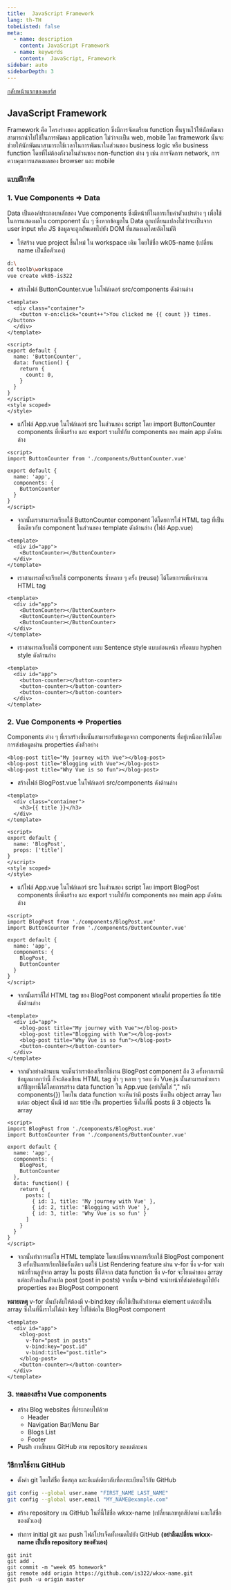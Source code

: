 ```yaml
---
title:  JavaScript Framework
lang: th-TH
tobeListed: false
meta:
  - name: description
    content: JavaScript Framework
  - name: keywords
    content:  JavaScript, Framework
sidebar: auto
sidebarDepth: 3
---
```

[กลับหน้าแรกของคอร์ส](/courses/is322/)

## JavaScript Framework

Framework คือ โครงร่างของ application ซึ่งมีการจัดเตรียม function พื้นฐานไว้ให้นักพัฒนาสามารถนำไปใช้ในการพัฒนา application ไม่ว่าจะเป็น web, mobile โดย framework นั้นจะช่วยให้นักพัฒนาสามารถใช้เวลาในการพัฒนาในส่วนของ business logic หรือ business function โดยที่ไม่ต้องกังวลในส่วนของ non-function ต่าง ๆ เช่น การจัดการ network, การควบคุมการแสดงผลของ browser และ mobile

### แบบฝึกหัด

### 1. Vue Components => Data

Data เป็นองค์ประกอบหลักของ Vue components ซึ่งมีหน้าที่ในการเก็บค่าตัวแปรต่าง ๆ เพื่อใช้ในการแสดงผลใน component นั้น ๆ ซึ่งหากข้อมูลใน Data ถูกเปลี่ยนแปลงไม่ว่าจะเป็นจาก user input หรือ JS ข้อมูลจะถูกอัพเดทไปยัง DOM ที่แสดงผลโดยอัตโนมัติ

- ให้สร้าง vue project ขึ้นใหม่ ใน workspace เดิม โดยใช้ชื่อ wk05-name (เปลี่ยน name เป็นชื่อตัวเอง)

```sh
d:\
cd toolb\workspace
vue create wk05-is322
```

- สร้างไฟล์ ButtonCounter.vue ในโฟล์เดอร์ src/components ดังด้านล่าง

```vue{3,10-14}
<template>
  <div class="container">
    <button v-on:click="count++">You clicked me {{ count }} times.</button>
  </div>
</template>

<script>
export default {
  name: 'ButtonCounter',
  data: function() {
    return {
      count: 0,
    }
  }
}
</script>
<style scoped>
</style>
```

- แก้้ไฟล์ App.vue ในโฟล์เดอร์ src ในส่วนของ script โดย import ButtonCounter components ที่เพิ่งสร้าง และ export รวมไปกับ components ของ main app ดังด้านล่าง

```vue{2,7}
<script>
import ButtonCounter from './components/ButtonCounter.vue'

export default {
  name: 'app',
  components: {
    ButtonCounter
  }
}
</script>
```

- จากนั้นเราสามารถเรียกใช้ ButtonCounter component ได้โดยการใส่ HTML tag ที่เป็นชื่อเดียวกับ component ในส่วนของ template ดังด้านล่าง (ไฟล์ App.vue)

```vue
<template>
  <div id="app">
    <ButtonCounter></ButtonCounter>
  </div>
</template>
```

- เราสามารถที่จะเรียกใช้ components ซ้ำหลาย ๆ ครั้ง (reuse) ได้โดยการเพิ่มจำนวน HTML tag

```vue
<template>
  <div id="app">
    <ButtonCounter></ButtonCounter>
    <ButtonCounter></ButtonCounter>
    <ButtonCounter></ButtonCounter>
  </div>
</template>
```

- เราสามารถเรียกใช้ component แบบ Sentence style แบบก่อนหน้า หรือแบบ hyphen style ดังด้านล่าง

```vue
<template>
  <div id="app">
    <button-counter></button-counter>
    <button-counter></button-counter>
    <button-counter></button-counter>
  </div>
</template>
```

### 2. Vue Components => Properties

Components ต่าง ๆ ที่เราสร้างขึ้นนั้นสามารถรับข้อมูลจาก components ที่อยู่เหนือกว่าได้โดยการส่งข้อมูลผ่าน properties ดังตัวอย่าง

```vue
<blog-post title="My journey with Vue"></blog-post>
<blog-post title="Blogging with Vue"></blog-post>
<blog-post title="Why Vue is so fun"></blog-post>
```

- สร้างไฟล์ BlogPost.vue ในโฟล์เดอร์ src/components ดังด้านล่าง

```vue{3,10}
<template>
  <div class="container">
    <h3>{{ title }}</h3>
  </div>
</template>

<script>
export default {
  name: 'BlogPost',
  props: ['title']
}
</script>
<style scoped>
</style>
```

- แก้้ไฟล์ App.vue ในโฟล์เดอร์ src ในส่วนของ script โดย import BlogPost components ที่เพิ่งสร้าง และ export รวมไปกับ components ของ main app ดังด้านล่าง

```vue{2,8}
<script>
import BlogPost from './components/BlogPost.vue'
import ButtonCounter from './components/ButtonCounter.vue'

export default {
  name: 'app',
  components: {
    BlogPost,
    ButtonCounter
  }
}
</script>
```

- จากนั้นเราก็ใส่ HTML tag ของ BlogPost component พร้อมใส่ properties ชื่อ title ดังด้านล่าง

```vue{3-5}
<template>
  <div id="app">
    <blog-post title="My journey with Vue"></blog-post>
    <blog-post title="Blogging with Vue"></blog-post>
    <blog-post title="Why Vue is so fun"></blog-post>
    <button-counter></button-counter>
  </div>
</template>
```

- จากตัวอย่างด้านบน จะเห็นว่าเราต้องเรียกใช้งาน BlogPost component ถึง 3 ครั้งหากเรามีข้อมูลมากกว่านี้ ก็จะต้องเขียน HTML tag ซ้ำ ๆ หลาย ๆ รอบ ซึ่ง Vue.js นั้นสามารถช่วยเราแก้ปัญหานี้ได้โดยการสร้าง data function ใน App.vue (อย่าลืมใส่ "," หลัง components{}) โดยใน data function จะเห็นว่ามี posts ซึ่งเป็น object array โดยแต่ละ object นั้นมี id และ title เป็น properties ซึ่งในที่นี้ posts มี 3 objects ใน array

```vue{11-19}
<script>
import BlogPost from './components/BlogPost.vue'
import ButtonCounter from './components/ButtonCounter.vue'

export default {
  name: 'app',
  components: {
    BlogPost,
    ButtonCounter
  },
  data: function() {
    return {
      posts: [
        { id: 1, title: 'My journey with Vue' },
        { id: 2, title: 'Blogging with Vue' },
        { id: 3, title: 'Why Vue is so fun' }
      ]
    }
  }
}
</script>
```

- จากนั้นทำการแก้ไข HTML template โดยเปลี่ยนจากการเรียกใช้ BlogPost component 3 ครั้งเป็นการเรียกใช้ครั้งเดียว แต่ใช้ List Rendering feature ผ่าน v-for ซึ่ง v-for จะทำหน้าที่วนลูปจาก array ใน posts ที่ได้จาก data function ซึ่ง v-for จะโยนค่าของ array แต่ละตัวลงในตัวแปล post (post in posts) จากนั้น v-bind จะนำหน้าที่ส่งต่อข้อมูลไปยัง properties ของ BlogPost component

**หมายเหตุ** v-for นั้นบังคับให้ต้องมี v-bind:key เพื่อใช้เป็นตัวกำหนด element แต่ละตัวใน array ซึ่งในที่นี้เราไม่ได้นำ key ไปใช้ต่อใน BlogPost component

```vue{3-7}
<template>
  <div id="app">
    <blog-post
      v-for="post in posts"
      v-bind:key="post.id"
      v-bind:title="post.title">
    </blog-post>
    <button-counter></button-counter>
  </div>
</template>
```

### 3. ทดลองสร้าง Vue components

- สร้าง Blog websites ที่ประกอบไปด้วย
  - Header
  - Navigation Bar/Menu Bar
  - Blogs List
  - Footer
- Push งานขึ้นบน GitHub ตาม repository ของแต่ละคน

### วิธีการใช้งาน GitHub

- ตั้งค่า git โดยใส่ชื่อ ชื่อสกุล และอีเมล์เดียวกับที่ลงทะเบียนไว้กับ GitHub

```sh
git config --global user.name "FIRST_NAME LAST_NAME"
git config --global user.email "MY_NAME@example.com"
```

- สร้าง repository บน GitHub ในที่นี้ใช้ชื่อ wkxx-name (เปลี่ยนเลขทุกสัปดาห์ และใส่ชื่อของตัวเอง)

- ทำการ initial git และ push ไฟล์โปรเจ็คทั้งหมดไปยัง GitHub **(อย่าลืมเปลี่ยน wkxx-name เป็นชื่อ repository ของตัวเอง)**

```sh{3-4}
git init
git add .
git commit -m "week 05 homework"
git remote add origin https://github.com/is322/wkxx-name.git
git push -u origin master
```
